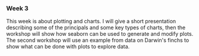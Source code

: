 
### Week 3
This week is about plotting and charts.  I will give a short presentation describing some of the principals and some key types of charts, then the workshop will show how seaborn can be used to generate and modify plots.  The second workshop will use an example from data on Darwin's finchs to show what can be done with plots to explore data.